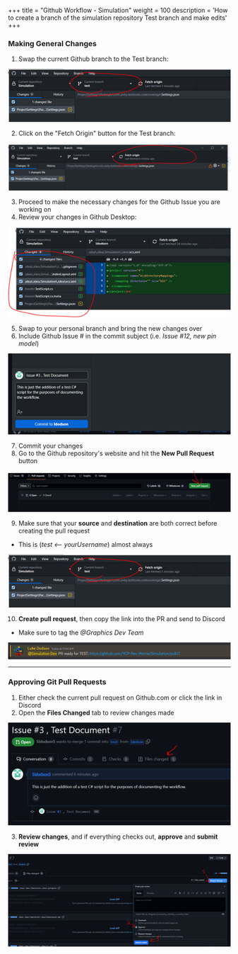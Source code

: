 +++
title = "Github Workflow - Simulation"
weight = 100
description = 'How to create a branch of the simulation repository Test branch and make edits'
+++

### Making General Changes
1. Swap the current Github branch to the Test branch:

![](step1.png?width=35vw&lightbox=false)

2. Click on the "Fetch Origin" button for the Test branch:

![](step2.png?width=35vw&lightbox=false)

3. Proceed to make the necessary changes for the Github Issue you are working on
4. Review your changes in Github Desktop:

![](step4.png?width=35vw&lightbox=false)

5. Swap to your personal branch and bring the new changes over
6. Include Github Issue # in the commit subject (i.e. _Issue #12, new pin model_)

![](step6.png?width=35vw&lightbox=false)

7. Commit your changes
8. Go to the Github repository's website and hit the **New Pull Request** button

![](step8.png?width=35vw&lightbox=false)

9. Make sure that your **source** and **destination** are both correct before creating the pull request
- This is (_test <-- yourUsername_) almost always

![](step1.png?width=35vw&lightbox=false)

10.  **Create pull request**, then copy the link into the PR and send to Discord
- Make sure to tag the _@Graphics Dev Team_

![](step10.png?width=35vw&lightbox=false)

---
### Approving Git Pull Requests
1. Either check the current pull request on Github.com or click the link in Discord
2. Open the **Files Changed** tab to review changes made

![](prstep2.png?width=35vw&lightbox=false)

3. **Review changes**, and if everything checks out, __approve__ and __submit review__

![](prstep3.png?width=35vw&lightbox=false)
